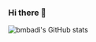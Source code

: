 ### Hi there 👋

![bmbadi's GitHub stats](https://github-readme-stats.vercel.app/api?username=bmbadi&show_icons=true&theme=github_dark&count_private=true)

<!--
**bmbadi/bmbadi** is a ✨ _special_ ✨ repository because its `README.md` (this file) appears on your GitHub profile.

Here are some ideas to get you started:

- 🔭 I’m currently working on ...
- 🌱 I’m currently learning ...
- 👯 I’m looking to collaborate on ...
- 🤔 I’m looking for help with ...
- 💬 Ask me about ...
- 📫 How to reach me: ...
- 😄 Pronouns: ...
- ⚡ Fun fact: ...
-->
